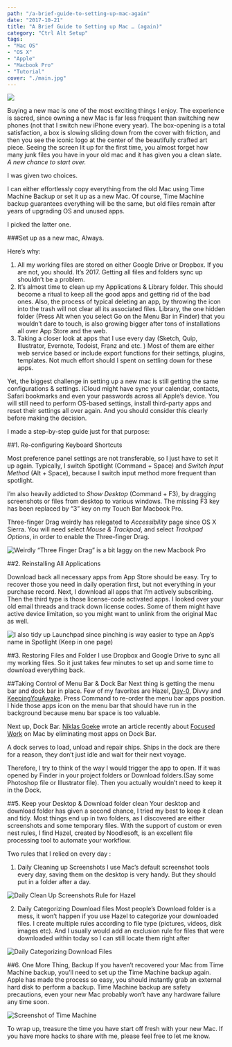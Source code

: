 ```yaml
---
path: "/a-brief-guide-to-setting-up-mac-again"
date: "2017-10-21"
title: "A Brief Guide to Setting up Mac … (again)"
category: "Ctrl Alt Setup"
tags: 
- "Mac OS"
- "OS X"
- "Apple"
- "Macbook Pro"
- "Tutorial"
cover: "./main.jpg"
---
```


![](./main.jpg)

Buying a new mac is one of the most exciting things I enjoy. The experience is sacred, since owning a new Mac is far less frequent than switching new phones (not that I switch new iPhone every year). The box-opening is a total satisfaction, a box is slowing sliding down from the cover with friction, and then you see the iconic logo at the center of the beautifully crafted art piece. Seeing the screen lit up for the first time, you almost forget how many junk files you have in your old mac and it has given you a clean slate. *A new chance to start over.*

I was given two choices.

I can either effortlessly copy everything from the old Mac using Time Machine Backup or set it up as a new Mac. Of course, Time Machine backup guarantees everything will be the same, but old files remain after years of upgrading OS and unused apps.

I picked the latter one.

###Set up as a new mac, Always.

Here’s why:

1. All my working files are stored on either Google Drive or Dropbox. If you are not, you should. It’s 2017. Getting all files and folders sync up shouldn’t be a problem.
2. It’s almost time to clean up my Applications & Library folder. This should become a ritual to keep all the good apps and getting rid of the bad ones. Also, the process of typical deleting an app, by throwing the icon into the trash will not clear all its associated files. Library, the one hidden folder (Press Alt when you select Go on the Menu Bar in Finder) that you wouldn’t dare to touch, is also growing bigger after tons of installations all over App Store and the web.
3. Taking a closer look at apps that I use every day (Sketch, Quip, Illustrator, Evernote, Todoist, Franz and etc. ) Most of them are either web service based or include export functions for their settings, plugins, templates. Not much effort should I spent on settling down for these apps.

Yet, the biggest challenge in setting up a new mac is still getting the same configurations & settings. iCloud might have sync your calendar, contacts, Safari bookmarks and even your passwords across all Apple’s device. You will still need to perform OS-based settings, install third-party apps and reset their settings all over again. And you should consider this clearly before making the decision.

I made a step-by-step guide just for that purpose:

##1. Re-configuring Keyboard Shortcuts

Most preference panel settings are not transferable, so I just have to set it up again. Typically, I switch Spotlight (Command + Space) and *Switch Input Method* (Alt + Space), because I switch input method more frequent than spotlight.

I’m also heavily addicted to *Show Desktop* (Command + F3), by dragging screenshots or files from desktop to various windows. The missing F3 key has been replaced by “3” key on my Touch Bar Macbook Pro.

Three-finger Drag weirdly has relegated to *Accessibility* page since OS X Sierra. You will need select *Mouse & Trackpad*, and select *Trackpad Options*, in order to enable the Three-finger Drag.

![Weirdly “Three Finger Drag” is a bit laggy on the new Macbook Pro](./keyboard-shortcut.png)

##2. Reinstalling All Applications

Download back all necessary apps from App Store should be easy. Try to recover those you need in daily operation first, but not everything in your purchase record. Next, I download all apps that I’m actively subscribing. Then the third type is those license-code activated apps. I looked over your old email threads and track down license codes. Some of them might have active device limitation, so you might want to unlink from the original Mac as well.

![I also tidy up Launchpad since pinching is way easier to type an App’s name in Spotlight (Keep in one page)](./launchpad.png)

##3. Restoring Files and Folder
I use Dropbox and Google Drive to sync all my working files. So it just takes few minutes to set up and some time to download everything back.

##Taking Control of Menu Bar & Dock Bar
Next thing is getting the menu bar and dock bar in place. Few of my favorites are Hazel, [Day-0](https://www.macupdate.com/app/mac/43284/day-o), Divvy and [KeepingYouAwake](https://github.com/newmarcel/KeepingYouAwake). Press Command to re-order the menu bar apps position. I hide those apps icon on the menu bar that should have run in the background because menu bar space is too valuable.

Next up, Dock Bar. [Niklas Goeke](https://betterhumans.coach.me/@ngoeke?source=post_header_lockup) wrote an article recently about [Focused Work](https://betterhumans.coach.me/how-to-set-up-your-mac-for-focused-work-ab3565750059) on Mac by eliminating most apps on Dock Bar.

>
A dock serves to load, unload and repair ships. Ships in the dock are there for a reason, they don’t just idle and wait for their next voyage.
>

Therefore, I try to think of the way I would trigger the app to open. If it was opened by Finder in your project folders or Download folders.(Say some Photoshop file or Illustrator file). Then you actually wouldn’t need to keep it in the Dock.

##5. Keep your Desktop & Download folder clean
Your desktop and download folder has given a second chance, I tried my best to keep it clean and tidy. Most things end up in two folders, as I discovered are either screenshots and some temporary files. With the support of custom or even nest rules, I find Hazel, created by Noodlesoft, is an excellent file processing tool to automate your workflow.

Two rules that I relied on every day :

1. Daily Cleaning up Screenshots 
I use Mac’s default screenshot tools every day, saving them on the desktop is very handy. But they should put in a folder after a day.

![Daily Clean Up Screenshots Rule for Hazel](./hazel-1.png)

2. Daily Categorizing Download files
Most people’s Download folder is a mess, it won’t happen if you use Hazel to categorize your downloaded files. I create multiple rules according to file type (pictures, videos, disk images etc). And I usually would add an exclusion rule for files that were downloaded within today so I can still locate them right after

![Daily Categorizing Download Files](./hazel-2.png)

##6. One More Thing, Backup
If you haven’t recovered your Mac from Time Machine backup, you’ll need to set up the Time Machine backup again. Apple has made the process so easy, you should instantly grab an external hard disk to perform a backup. Time Machine backup are safety precautions, even your new Mac probably won’t have any hardware failure any time soon.

![Screenshot of Time Machine](./time-machine.png)

To wrap up, treasure the time you have start off fresh with your new Mac. If you have more hacks to share with me, please feel free to let me know. 

